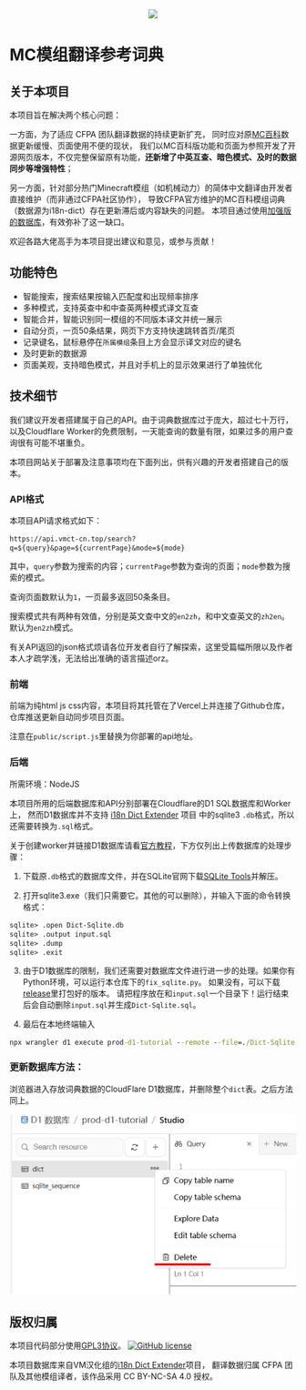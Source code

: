 <div align="center">
<img height="150" src="public/favicon.ico"/>
</div>

# MC模组翻译参考词典

## 关于本项目

本项目旨在解决两个核心问题：

一方面，为了适应 CFPA 团队翻译数据的持续更新扩充，
同时应对原[MC百科](https://dict.mcmod.cn/)数据更新缓慢、页面使用不便的现状，
我们以MC百科版功能和页面为参照开发了开源网页版本，不仅完整保留原有功能，**还新增了中英互查、暗色模式、及时的数据同步等增强特性**；

另一方面，针对部分热门Minecraft模组（如机械动力）的简体中文翻译由开发者直接维护（而非通过CFPA社区协作），
导致CFPA官方维护的MC百科模组词典（数据源为i18n-dict）存在更新滞后或内容缺失的问题。
本项目通过使用[加强版的数据库](https://github.com/VM-Chinese-translate-group/i18n-Dict-Extender)，有效弥补了这一缺口。

欢迎各路大佬高手为本项目提出建议和意见，或参与贡献！

## 功能特色

- 智能搜索，搜索结果按输入匹配度和出现频率排序
- 多种模式，支持英查中和中查英两种模式译文互查
- 智能合并，智能识别同一模组的不同版本译文并统一展示
- 自动分页，一页50条结果，网页下方支持快速跳转首页/尾页
- 记录键名，鼠标悬停在`所属模组`条目上方会显示译文对应的键名
- 及时更新的数据源
- 页面美观，支持暗色模式，并且对手机上的显示效果进行了单独优化

## 技术细节

我们建议开发者搭建属于自己的API。由于词典数据库过于庞大，超过七十万行，
以及Cloudflare Worker的免费限制，一天能查询的数量有限，如果过多的用户查询很有可能不堪重负。

本项目网站关于部署及注意事项均在下面列出，供有兴趣的开发者搭建自己的版本。

### API格式

本项目API请求格式如下：

```
https://api.vmct-cn.top/search?q=${query}&page=${currentPage}&mode=${mode}
```

其中，`query`参数为搜索的内容；`currentPage`参数为查询的页面；`mode`参数为搜索的模式。

查询页面数默认为`1`，一页最多返回50条条目。

搜索模式共有两种有效值，分别是英文查中文的`en2zh`，和中文查英文的`zh2en`。默认为`en2zh`模式。

有关API返回的json格式烦请各位开发者自行了解探索，这里受篇幅所限以及作者本人才疏学浅，无法给出准确的语言描述orz。

### 前端

前端为纯html js css内容，本项目将其托管在了Vercel上并连接了Github仓库，仓库推送更新自动同步项目页面。

注意在`public/script.js`里替换为你部署的api地址。

### 后端

所需环境：NodeJS

本项目所用的后端数据库和API分别部署在Cloudflare的D1 SQL数据库和Worker上，
然而D1数据库并不支持 [i18n Dict Extender](https://github.com/VM-Chinese-translate-group/i18n-Dict-Extender) 项目
中的sqlite3 `.db`格式，所以还需要转换为`.sql`格式。

关于创建worker并链接D1数据库请看[官方教程](https://developers.cloudflare.com/d1/get-started/)，下方仅列出上传数据库的处理步骤：

1. 下载原`.db`格式的数据库文件，并在SQLite官网下载[SQLite Tools](https://www.sqlite.org/2025/sqlite-tools-win-x64-3500200.zip)并解压。

2. 打开sqlite3.exe（我们只需要它。其他的可以删除），并输入下面的命令转换格式：

```
sqlite> .open Dict-Sqlite.db
sqlite> .output input.sql
sqlite> .dump
sqlite> .exit
```

3. 由于D1数据库的限制，我们还需要对数据库文件进行进一步的处理。如果你有Python环境，可以运行本仓库下的`fix_sqlite.py`。
如果没有，可以下载[release](https://github.com/Wulian233/mcmod-translation-dict/releases/tag/fix_sqlite)里打包好的版本。
请把程序放在和`input.sql`一个目录下！运行结束后会自动删除`input.sql`并生成`Dict-Sqlite.sql`。

4. 最后在本地终端输入

```cmd
npx wrangler d1 execute prod-d1-tutorial --remote --file=./Dict-Sqlite.sql
```

### 更新数据库方法：

浏览器进入存放词典数据的CloudFlare D1数据库，并删除整个`dict`表。之后方法同上。

![截图](cloudflare.png)

## 版权归属

本项目代码部分使用[GPL3协议](LICENSE.md)。
[![GitHub license](https://img.shields.io/github/license/Wulian233/mcmod-translation-dict?style=flat-square)](LICENSE.md)

本项目数据库来自VM汉化组的[i18n Dict Extender](https://github.com/VM-Chinese-translate-group/i18n-Dict-Extender)项目，
翻译数据归属 CFPA 团队及其他模组译者，该作品采用 CC BY-NC-SA 4.0 授权。
